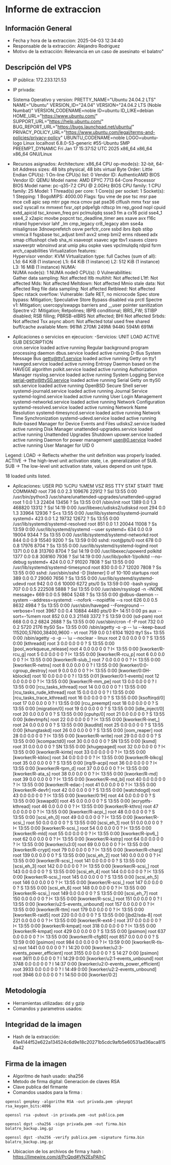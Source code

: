 # Informe de extraccion

## Información General

- Fecha y hora de la extraccion: 2025-04-03 12:34:40
- Responsable de la extracción: Alejandro Rodriguez
- Motivo de la extracción: Relevancia en un caso de asesinato ·el balatro"

## Descripción del VPS

- IP pública: 172.233.121.53
- IP privada:
- Sistema Operativo y version: PRETTY_NAME="Ubuntu 24.04.2 LTS"
NAME="Ubuntu"
VERSION_ID="24.04"
VERSION="24.04.2 LTS (Noble Numbat)"
VERSION_CODENAME=noble
ID=ubuntu
ID_LIKE=debian
HOME_URL="https://www.ubuntu.com/"
SUPPORT_URL="https://help.ubuntu.com/"
BUG_REPORT_URL="https://bugs.launchpad.net/ubuntu/"
PRIVACY_POLICY_URL="https://www.ubuntu.com/legal/terms-and-policies/privacy-policy"
UBUNTU_CODENAME=noble
LOGO=ubuntu-logo
Linux localhost 6.8.0-53-generic #55-Ubuntu SMP PREEMPT_DYNAMIC Fri Jan 17 15:37:52 UTC 2025 x86_64 x86_64 x86_64 GNU/Linux
- Recursos asignados: Architecture:             x86_64
  CPU op-mode(s):         32-bit, 64-bit
  Address sizes:          48 bits physical, 48 bits virtual
  Byte Order:             Little Endian
CPU(s):                   1
  On-line CPU(s) list:    0
Vendor ID:                AuthenticAMD
  BIOS Vendor ID:         QEMU
  Model name:             AMD EPYC 7713 64-Core Processor
    BIOS Model name:      pc-q35-7.2  CPU @ 2.0GHz
    BIOS CPU family:      1
    CPU family:           25
    Model:                1
    Thread(s) per core:   1
    Core(s) per socket:   1
    Socket(s):            1
    Stepping:             1
    BogoMIPS:             4000.00
    Flags:                fpu vme de pse tsc msr pae mce cx8 apic sep mtrr pge mca cmov pat pse36 clflush mmx fxsr sse sse2 syscall 
                          nx mmxext fxsr_opt pdpe1gb rdtscp lm rep_good nopl cpuid extd_apicid tsc_known_freq pni pclmulqdq ssse3 fm
                          a cx16 pcid sse4_1 sse4_2 x2apic movbe popcnt tsc_deadline_timer aes xsave avx f16c rdrand hypervisor lahf
                          _lm cmp_legacy cr8_legacy abm sse4a misalignsse 3dnowprefetch osvw perfctr_core ssbd ibrs ibpb stibp vmmca
                          ll fsgsbase tsc_adjust bmi1 avx2 smep bmi2 erms rdseed adx smap clflushopt clwb sha_ni xsaveopt xsavec xge
                          tbv1 xsaves clzero xsaveerptr wbnoinvd arat umip pku ospke vaes vpclmulqdq rdpid fsrm arch_capabilities
Virtualization features:  
  Hypervisor vendor:      KVM
  Virtualization type:    full
Caches (sum of all):      
  L1d:                    64 KiB (1 instance)
  L1i:                    64 KiB (1 instance)
  L2:                     512 KiB (1 instance)
  L3:                     16 MiB (1 instance)
NUMA:                     
  NUMA node(s):           1
  NUMA node0 CPU(s):      0
Vulnerabilities:          
  Gather data sampling:   Not affected
  Itlb multihit:          Not affected
  L1tf:                   Not affected
  Mds:                    Not affected
  Meltdown:               Not affected
  Mmio stale data:        Not affected
  Reg file data sampling: Not affected
  Retbleed:               Not affected
  Spec rstack overflow:   Vulnerable: Safe RET, no microcode
  Spec store bypass:      Mitigation; Speculative Store Bypass disabled via prctl
  Spectre v1:             Mitigation; usercopy/swapgs barriers and __user pointer sanitization
  Spectre v2:             Mitigation; Retpolines; IBPB conditional; IBRS_FW; STIBP disabled; RSB filling; PBRSB-eIBRS Not affected; 
                          BHI Not affected
  Srbds:                  Not affected
  Tsx async abort:        Not affected
               total        used        free      shared  buff/cache   available
Mem:           961Mi       270Mi       249Mi       944Ki       594Mi       691Mi

- Aplicaciones o servicios en ejecucion:
 -Servicios:  UNIT                        LOAD   ACTIVE SUB     DESCRIPTION                                   
  cron.service                loaded active running Regular background program processing daemon
  dbus.service                loaded active running D-Bus System Message Bus
  getty@tty1.service          loaded active running Getty on tty1
  haveged.service             loaded active running Entropy Daemon based on the HAVEGE algorithm
  polkit.service              loaded active running Authorization Manager
  rsyslog.service             loaded active running System Logging Service
  serial-getty@ttyS0.service  loaded active running Serial Getty on ttyS0
  ssh.service                 loaded active running OpenBSD Secure Shell server
  systemd-journald.service    loaded active running Journal Service
  systemd-logind.service      loaded active running User Login Management
  systemd-networkd.service    loaded active running Network Configuration
  systemd-resolved.service    loaded active running Network Name Resolution
  systemd-timesyncd.service   loaded active running Network Time Synchronization
  systemd-udevd.service       loaded active running Rule-based Manager for Device Events and Files
  udisks2.service             loaded active running Disk Manager
  unattended-upgrades.service loaded active running Unattended Upgrades Shutdown
  upower.service              loaded active running Daemon for power management
  user@0.service              loaded active running User Manager for UID 0

Legend: LOAD   → Reflects whether the unit definition was properly loaded.
        ACTIVE → The high-level unit activation state, i.e. generalization of SUB.
        SUB    → The low-level unit activation state, values depend on unit type.

18 loaded units listed.
- Aplicaciones: 
USER         PID %CPU %MEM    VSZ   RSS TTY      STAT START   TIME COMMAND
root         736  0.0  2.3 109676 22912 ?        Ssl  13:55   0:00 /usr/bin/python3 /usr/share/unattended-upgrades/unattended-upgrad
root           1  0.0  1.3  22404 13456 ?        Ss   13:55   0:01 /sbin/init
root        1389  0.0  1.3 468820 13312 ?        Ssl  14:19   0:00 /usr/libexec/udisks2/udisksd
root         294  0.0  1.3  33964 12936 ?        S<s  13:55   0:00 /usr/lib/systemd/systemd-journald
systemd+     423  0.0  1.2  19732 12672 ?        Ss   13:55   0:00 /usr/lib/systemd/systemd-resolved
root         851  0.0  1.1  20044 11008 ?        Ss   13:59   0:00 /usr/lib/systemd/systemd --user
systemd+     634  0.0  0.9  19004  9344 ?        Ss   13:55   0:00 /usr/lib/systemd/systemd-networkd
root         844  0.0  0.9  15540  9200 ?        Ss   13:59   0:00 sshd: root@pts/0
root         678  0.0  0.8  17976  8704 ?        Ss   13:55   0:00 /usr/lib/systemd/systemd-logind
root        1371  0.0  0.8 313760  8704 ?        Ssl  14:19   0:00 /usr/libexec/upowerd
polkitd     1377  0.0  0.8 308160  7936 ?        Ssl  14:19   0:00 /usr/lib/polkit-1/polkitd --no-debug
systemd+     424  0.0  0.7  91020  7808 ?        Ssl  13:55   0:00 /usr/lib/systemd/systemd-timesyncd
root         830  0.0  0.7  12020  7808 ?        Ss   13:55   0:00 sshd: /usr/sbin/sshd -D [listener] 0 of 10-100 startups
root         389  0.0  0.7  29060  7656 ?        Ss   13:55   0:00 /usr/lib/systemd/systemd-udevd
root         942  0.0  0.6  10000  6272 pts/0    Ss   13:59   0:00 -bash
syslog       707  0.0  0.5 222508  5888 ?        Ssl  13:55   0:00 /usr/sbin/rsyslogd -n -iNONE
message+     669  0.0  0.5   9804  5248 ?        Ss   13:55   0:00 @dbus-daemon --system --address=systemd: --nofork --nopidfile --s
root         626  0.0  0.5   8632  4984 ?        Ss   13:55   0:00 /usr/sbin/haveged --Foreground --verbose=1
root        3967  0.0  0.4  10884  4480 pts/0    R+   14:51   0:00 ps aux --sort=-%mem
root         852  0.0  0.3  21148  3372 ?        S    13:59   0:00 (sd-pam)
root         668  0.0  0.2   6824  2688 ?        Ss   13:55   0:00 /usr/sbin/cron -f -P
root         732  0.0  0.2   5720  2176 ttyS0    Ss+  13:55   0:00 /sbin/agetty -o -p -- \u --keep-baud 115200,57600,38400,9600 - vt
root         759  0.0  0.1   6104  1920 tty1     Ss+  13:55   0:00 /sbin/agetty -o -p -- \u --noclear - linux
root           2  0.0  0.0      0     0 ?        S    13:55   0:00 [kthreadd]
root           3  0.0  0.0      0     0 ?        S    13:55   0:00 [pool_workqueue_release]
root           4  0.0  0.0      0     0 ?        I<   13:55   0:00 [kworker/R-rcu_g]
root           5  0.0  0.0      0     0 ?        I<   13:55   0:00 [kworker/R-rcu_p]
root           6  0.0  0.0      0     0 ?        I<   13:55   0:00 [kworker/R-slub_]
root           7  0.0  0.0      0     0 ?        I<   13:55   0:00 [kworker/R-netns]
root           8  0.0  0.0      0     0 ?        I    13:55   0:00 [kworker/0:0-cgroup_destroy]
root           9  0.0  0.0      0     0 ?        I<   13:55   0:00 [kworker/0:0H-kblockd]
root          10  0.0  0.0      0     0 ?        I    13:55   0:01 [kworker/0:1-events]
root          12  0.0  0.0      0     0 ?        I<   13:55   0:00 [kworker/R-mm_pe]
root          13  0.0  0.0      0     0 ?        I    13:55   0:00 [rcu_tasks_kthread]
root          14  0.0  0.0      0     0 ?        I    13:55   0:00 [rcu_tasks_rude_kthread]
root          15  0.0  0.0      0     0 ?        I    13:55   0:00 [rcu_tasks_trace_kthread]
root          16  0.0  0.0      0     0 ?        S    13:55   0:00 [ksoftirqd/0]
root          17  0.0  0.0      0     0 ?        I    13:55   0:00 [rcu_preempt]
root          18  0.0  0.0      0     0 ?        S    13:55   0:00 [migration/0]
root          19  0.0  0.0      0     0 ?        S    13:55   0:00 [idle_inject/0]
root          20  0.0  0.0      0     0 ?        S    13:55   0:00 [cpuhp/0]
root          21  0.0  0.0      0     0 ?        S    13:55   0:00 [kdevtmpfs]
root          22  0.0  0.0      0     0 ?        I<   13:55   0:00 [kworker/R-inet_]
root          24  0.0  0.0      0     0 ?        S    13:55   0:00 [kauditd]
root          25  0.0  0.0      0     0 ?        S    13:55   0:00 [khungtaskd]
root          26  0.0  0.0      0     0 ?        S    13:55   0:00 [oom_reaper]
root          28  0.0  0.0      0     0 ?        I<   13:55   0:00 [kworker/R-write]
root          29  0.0  0.0      0     0 ?        S    13:55   0:00 [kcompactd0]
root          30  0.0  0.0      0     0 ?        SN   13:55   0:00 [ksmd]
root          31  0.0  0.0      0     0 ?        SN   13:55   0:00 [khugepaged]
root          32  0.0  0.0      0     0 ?        I<   13:55   0:00 [kworker/R-kinte]
root          33  0.0  0.0      0     0 ?        I<   13:55   0:00 [kworker/R-kbloc]
root          34  0.0  0.0      0     0 ?        I<   13:55   0:00 [kworker/R-blkcg]
root          35  0.0  0.0      0     0 ?        S    13:55   0:00 [irq/9-acpi]
root          36  0.0  0.0      0     0 ?        I<   13:55   0:00 [kworker/R-tpm_d]
root          37  0.0  0.0      0     0 ?        I<   13:55   0:00 [kworker/R-ata_s]
root          38  0.0  0.0      0     0 ?        I<   13:55   0:00 [kworker/R-md]
root          39  0.0  0.0      0     0 ?        I<   13:55   0:00 [kworker/R-md_bi]
root          40  0.0  0.0      0     0 ?        I<   13:55   0:00 [kworker/R-edac-]
root          41  0.0  0.0      0     0 ?        I<   13:55   0:00 [kworker/R-devfr]
root          42  0.0  0.0      0     0 ?        S    13:55   0:00 [watchdogd]
root          43  0.0  0.0      0     0 ?        I<   13:55   0:00 [kworker/0:1H]
root          44  0.0  0.0      0     0 ?        S    13:55   0:00 [kswapd0]
root          45  0.0  0.0      0     0 ?        S    13:55   0:00 [ecryptfs-kthread]
root          46  0.0  0.0      0     0 ?        I<   13:55   0:00 [kworker/R-kthro]
root          47  0.0  0.0      0     0 ?        I<   13:55   0:00 [kworker/R-acpi_]
root          48  0.0  0.0      0     0 ?        S    13:55   0:00 [scsi_eh_0]
root          49  0.0  0.0      0     0 ?        I<   13:55   0:00 [kworker/R-scsi_]
root          50  0.0  0.0      0     0 ?        S    13:55   0:00 [scsi_eh_1]
root          51  0.0  0.0      0     0 ?        I<   13:55   0:00 [kworker/R-scsi_]
root          54  0.0  0.0      0     0 ?        I<   13:55   0:00 [kworker/R-mld]
root          55  0.0  0.0      0     0 ?        I<   13:55   0:00 [kworker/R-ipv6_]
root          62  0.0  0.0      0     0 ?        I<   13:55   0:00 [kworker/R-kstrp]
root          64  0.0  0.0      0     0 ?        I<   13:55   0:00 [kworker/u3:0]
root          69  0.0  0.0      0     0 ?        I<   13:55   0:00 [kworker/R-crypt]
root          79  0.0  0.0      0     0 ?        I<   13:55   0:00 [kworker/R-charg]
root         139  0.0  0.0      0     0 ?        S    13:55   0:00 [scsi_eh_2]
root         140  0.0  0.0      0     0 ?        I<   13:55   0:00 [kworker/R-scsi_]
root         141  0.0  0.0      0     0 ?        S    13:55   0:00 [scsi_eh_3]
root         142  0.0  0.0      0     0 ?        I<   13:55   0:00 [kworker/R-scsi_]
root         143  0.0  0.0      0     0 ?        S    13:55   0:00 [scsi_eh_4]
root         144  0.0  0.0      0     0 ?        I<   13:55   0:00 [kworker/R-scsi_]
root         145  0.0  0.0      0     0 ?        S    13:55   0:00 [scsi_eh_5]
root         146  0.0  0.0      0     0 ?        I<   13:55   0:00 [kworker/R-scsi_]
root         147  0.0  0.0      0     0 ?        S    13:55   0:00 [scsi_eh_6]
root         148  0.0  0.0      0     0 ?        I<   13:55   0:00 [kworker/R-scsi_]
root         149  0.0  0.0      0     0 ?        S    13:55   0:00 [scsi_eh_7]
root         150  0.0  0.0      0     0 ?        I<   13:55   0:00 [kworker/R-scsi_]
root         151  0.0  0.0      0     0 ?        I    13:55   0:00 [kworker/u2:5-events_unbound]
root         157  0.0  0.0      0     0 ?        I<   13:55   0:00 [kworker/R-ttm]
root         179  0.0  0.0      0     0 ?        I<   13:55   0:00 [kworker/R-raid5]
root         220  0.0  0.0      0     0 ?        S    13:55   0:00 [jbd2/sda-8]
root         221  0.0  0.0      0     0 ?        I<   13:55   0:00 [kworker/R-ext4-]
root         317  0.0  0.0      0     0 ?        I<   13:55   0:00 [kworker/R-kmpat]
root         318  0.0  0.0      0     0 ?        I<   13:55   0:00 [kworker/R-kmpat]
root         429  0.0  0.0      0     0 ?        S    13:55   0:00 [psimon]
root         637  0.0  0.0      0     0 ?        I<   13:55   0:00 [kworker/R-cfg80]
root         857  0.0  0.0      0     0 ?        S    13:59   0:00 [psimon]
root         984  0.0  0.0      0     0 ?        I<   13:59   0:00 [kworker/R-tls-s]
root        1441  0.0  0.0      0     0 ?        I    14:20   0:00 [kworker/u2:3-events_power_efficient]
root        3155  0.0  0.0      0     0 ?        S    14:27   0:00 [psimon]
root        3611  0.0  0.0      0     0 ?        I    14:29   0:00 [kworker/u2:1-events_unbound]
root        3748  0.0  0.0      0     0 ?        I    14:37   0:00 [kworker/u2:0-events_power_efficient]
root        3933  0.0  0.0      0     0 ?        I    14:49   0:00 [kworker/u2:2-events_unbound]
root        3946  0.0  0.0      0     0 ?        I    14:50   0:00 [kworker/0:2]

## Metodología

- Herramientas utilizadas: dd y gzip
- Comandos y parametros usados:

## Integridad de la imagen

- Hash de la extracción:
61e4144f52e622a134524c6d9e18c20271b5cdc9afb5e60531ad36aca8154a42

## Firma de la imagen

- Algoritmo de hash usado: sha256
- Metodo de firma digital: Generacion de claves RSA
- Clave publica del firmante
- Comandos usados para la firma :
```
openssl genpkey -algorithm RSA -out privada.pem -pkeyopt rsa_keygen_bits:4096
```
```
openssl rsa -pubout -in privada.pem -out publica.pem
```
```
openssl dgst -sha256 -sign privada.pem -out firma.bin balatro_backup.img.gz
```
```
openssl dgst -sha256 -verify publica.pem -signature firma.bin balatro_backup.img.gz
```
- Ubicacion de los archivos de firma y hash : https://limewire.com/d/PcQpd#VN2EsPAIhC
